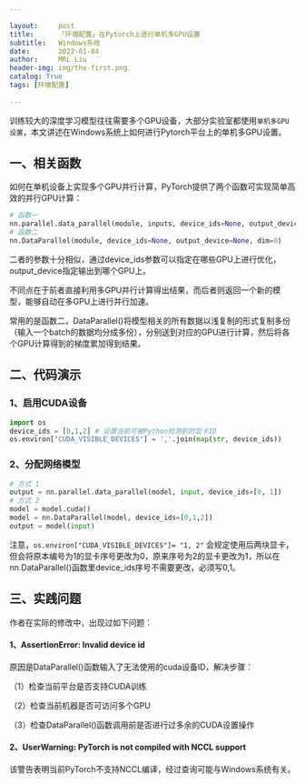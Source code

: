```yaml
---

layout:     post
title:      「环境配置」在Pytorch上进行单机多GPU设置
subtitle:   Windows系统
date:       2022-01-04
author:     MRL Liu
header-img: img/the-first.png
catalog: True
tags: [环境配置]
   
---
```


​		训练较大的深度学习模型往往需要多个GPU设备，大部分实验室都使用`单机多GPU设置`，本文讲述在Windows系统上如何进行Pytorch平台上的单机多GPU设置。

## 一、相关函数

​		如何在单机设备上实现多个GPU并行计算，PyTorch提供了两个函数可实现简单高效的并行GPU计算：

```python
# 函数一
nn.parallel.data_parallel(module, inputs, device_ids=None, output_device=None, dim=0, module_kwargs=None)
# 函数二
nn.DataParallel(module, device_ids=None, output_device=None, dim=0)
```
​		二者的参数十分相似，通过device_ids参数可以指定在哪些GPU上进行优化，output_device指定输出到哪个GPU上。

​		不同点在于前者直接利用多GPU并行计算得出结果，而后者则返回一个新的模型，能够自动在多GPU上进行并行加速。

​		常用的是函数二，DataParallel()将模型相关的所有数据以浅复制的形式复制多份（输入一个batch的数据均分成多份），分别送到对应的GPU进行计算，然后将各个GPU计算得到的梯度累加得到结果。

## 二、代码演示

### 1、启用CUDA设备

```python
import os
device_ids = [0,1,2] # 设置当前可被Python检测到的显卡ID
os.environ["CUDA_VISIBLE_DEVICES"] = ','.join(map(str, device_ids))
```

### 2、分配网络模型

```python
# 方式 1
output = nn.parallel.data_parallel(model, input, device_ids=[0, 1])
# 方式 2
model = model.cuda()
model = nn.DataParallel(model, device_ids=[0,1,2])
output = model(input)
```

注意，`os.environ["CUDA_VISIBLE_DEVICES"]= "1, 2"` 会规定使用后两块显卡，但会将原本编号为1的显卡序号更改为0，原来序号为2的显卡更改为1，所以在nn.DataParallel()函数里device_ids序号不需要更改，必须写0,1。

## 三、实践问题

作者在实际的修改中，出现过如下问题：

#### 1、AssertionError: Invalid device id

原因是DataParallel()函数输入了无法使用的cuda设备ID，解决步骤：

（1）检查当前平台是否支持CUDA训练

（2）检查当前机器是否可访问多个GPU

（3）检查DataParallel()函数调用前是否进行过多余的CUDA设置操作

#### 2、UserWarning: PyTorch is not compiled with NCCL support

该警告表明当前PyTorch不支持NCCL编译，经过查询可能与Windows系统有关。

